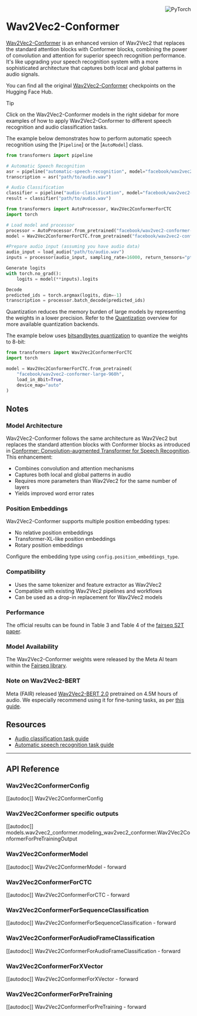 <!--Copyright 2022 The HuggingFace Team. All rights reserved.

Licensed under the Apache License, Version 2.0 (the "License"); you may not use this file except in compliance with
the License. You may obtain a copy of the License at

http://www.apache.org/licenses/LICENSE-2.0

Unless required by applicable law or agreed to in writing, software distributed under the License is distributed on
an "AS IS" BASIS, WITHOUT WARRANTIES OR CONDITIONS OF ANY KIND, either express or implied. See the License for the
specific language governing permissions and limitations under the License.

⚠️ Note that this file is in Markdown but contain specific syntax for our doc-builder (similar to MDX) that may not be
rendered properly in your Markdown viewer.

-->

<div style="float: right;">
    <div class="flex flex-wrap space-x-1">
        <img alt="PyTorch" src="https://img.shields.io/badge/PyTorch-DE3412?style=flat&logo=pytorch&logoColor=white">
    </div>
</div>

# Wav2Vec2-Conformer

[Wav2Vec2-Conformer](https://huggingface.co/papers/2010.05171) is an enhanced version of Wav2Vec2 that replaces the standard attention blocks with Conformer blocks, combining the power of convolution and attention for superior speech recognition performance. It's like upgrading your speech recognition system with a more sophisticated architecture that captures both local and global patterns in audio signals.

You can find all the original [Wav2Vec2-Conformer](https://huggingface.co/models?search=wav2vec2-conformer) checkpoints on the Hugging Face Hub.

> [!TIP]
> Click on the Wav2Vec2-Conformer models in the right sidebar for more examples of how to apply Wav2Vec2-Conformer to different speech recognition and audio classification tasks.

The example below demonstrates how to perform automatic speech recognition using the [`Pipeline`] or the [`AutoModel`] class.

<hfoptions id="usage">
<hfoption id="Pipeline">

```python
from transformers import pipeline

# Automatic Speech Recognition
asr = pipeline("automatic-speech-recognition", model="facebook/wav2vec2-conformer-large-960h")
transcription = asr("path/to/audio.wav")

# Audio Classification
classifier = pipeline("audio-classification", model="facebook/wav2vec2-conformer-base")
result = classifier("path/to/audio.wav")
```

</hfoption>
<hfoption id="AutoModel">

```python
from transformers import AutoProcessor, Wav2Vec2ConformerForCTC
import torch

# Load model and processor
processor = AutoProcessor.from_pretrained("facebook/wav2vec2-conformer-large-960h")
model = Wav2Vec2ConformerForCTC.from_pretrained("facebook/wav2vec2-conformer-large-960h")

#Prepare audio input (assuming you have audio data)
audio_input = load_audio("path/to/audio.wav")
inputs = processor(audio_input, sampling_rate=16000, return_tensors="pt", padding=True)

Generate logits
with torch.no_grad():
    logits = model(**inputs).logits

Decode
predicted_ids = torch.argmax(logits, dim=-1)
transcription = processor.batch_decode(predicted_ids)
```

</hfoption>
</hfoptions>

Quantization reduces the memory burden of large models by representing the weights in a lower precision. Refer to the [Quantization](../quantization/overview) overview for more available quantization backends.

The example below uses [bitsandbytes quantization](https://huggingface.co/docs/transformers/main/en/main_classes/quantization) to quantize the weights to 8-bit:

```python
from transformers import Wav2Vec2ConformerForCTC
import torch

model = Wav2Vec2ConformerForCTC.from_pretrained(
    "facebook/wav2vec2-conformer-large-960h",
    load_in_8bit=True,
    device_map="auto"
)
```

## Notes

### Model Architecture
Wav2Vec2-Conformer follows the same architecture as Wav2Vec2 but replaces the standard attention blocks with Conformer blocks as introduced in [Conformer: Convolution-augmented Transformer for Speech Recognition](https://huggingface.co/papers/2005.08100). This enhancement:
- Combines convolution and attention mechanisms
- Captures both local and global patterns in audio
- Requires more parameters than Wav2Vec2 for the same number of layers
- Yields improved word error rates

### Position Embeddings
Wav2Vec2-Conformer supports multiple position embedding types:
- No relative position embeddings
- Transformer-XL-like position embeddings
- Rotary position embeddings

Configure the embedding type using `config.position_embeddings_type`.

### Compatibility
- Uses the same tokenizer and feature extractor as Wav2Vec2
- Compatible with existing Wav2Vec2 pipelines and workflows
- Can be used as a drop-in replacement for Wav2Vec2 models

### Performance
The official results can be found in Table 3 and Table 4 of the [fairseq S2T paper](https://huggingface.co/papers/2010.05171).

### Model Availability
The Wav2Vec2-Conformer weights were released by the Meta AI team within the [Fairseq library](https://github.com/pytorch/fairseq/blob/main/examples/wav2vec/README.md#pre-trained-models).

### Note on Wav2Vec2-BERT
Meta (FAIR) released [Wav2Vec2-BERT 2.0](https://huggingface.co/docs/transformers/en/model_doc/wav2vec2-bert) pretrained on 4.5M hours of audio. We especially recommend using it for fine-tuning tasks, as per [this guide](https://huggingface.co/blog/fine-tune-w2v2-bert).

## Resources

- [Audio classification task guide](../tasks/audio_classification)
- [Automatic speech recognition task guide](../tasks/asr)

---

## API Reference

### Wav2Vec2ConformerConfig

[[autodoc]] Wav2Vec2ConformerConfig

### Wav2Vec2Conformer specific outputs

[[autodoc]] models.wav2vec2_conformer.modeling_wav2vec2_conformer.Wav2Vec2ConformerForPreTrainingOutput

### Wav2Vec2ConformerModel

[[autodoc]] Wav2Vec2ConformerModel
    - forward

### Wav2Vec2ConformerForCTC

[[autodoc]] Wav2Vec2ConformerForCTC
    - forward

### Wav2Vec2ConformerForSequenceClassification

[[autodoc]] Wav2Vec2ConformerForSequenceClassification
    - forward

### Wav2Vec2ConformerForAudioFrameClassification

[[autodoc]] Wav2Vec2ConformerForAudioFrameClassification
    - forward

### Wav2Vec2ConformerForXVector

[[autodoc]] Wav2Vec2ConformerForXVector
    - forward

### Wav2Vec2ConformerForPreTraining

[[autodoc]] Wav2Vec2ConformerForPreTraining
    - forward
